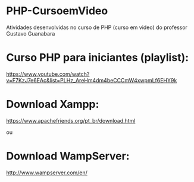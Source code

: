# PHP-CursoemVideo
Atividades desenvolvidas no curso de PHP (curso em video) do professor Gustavo Guanabara

# Curso PHP para iniciantes (playlist):
https://www.youtube.com/watch?v=F7KzJ7e6EAc&list=PLHz_AreHm4dm4beCCCmW4xwpmLf6EHY9k

# Download Xampp: 
https://www.apachefriends.org/pt_br/download.html

ou

# Download WampServer:
http://www.wampserver.com/en/
